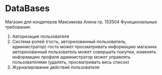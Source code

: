 # DataBases
Магазин для кондитеров 
Максимова Алина 
гр. 153504 
Функциональные требования:
1. Авторизация пользователя
2. Система ролей (гость, авторизованный пользователь, администратор)
  гость может просматривать информацию магазина
  авторизованный пользователь может совершать покупки, изменять информацию профиля 
  администратор может управлять пользователями (удалять, просматривать весь список)
3. Журналирование  действий пользователя
 
